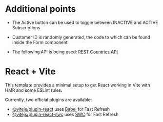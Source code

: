 # Additional points

- The Active button can be used to toggle between INACTIVE and ACTIVE Subscriptions

- Customer ID is randomly generated, the code to which can be found inside the Form component
- The following API is being used: [REST Countries API](https://restcountries.com/v3.1/all?fields=name,idd)

# React + Vite

This template provides a minimal setup to get React working in Vite with HMR and some ESLint rules.

Currently, two official plugins are available:

- [@vitejs/plugin-react](https://github.com/vitejs/vite-plugin-react/blob/main/packages/plugin-react/README.md) uses [Babel](https://babeljs.io/) for Fast Refresh
- [@vitejs/plugin-react-swc](https://github.com/vitejs/vite-plugin-react-swc) uses [SWC](https://swc.rs/) for Fast Refresh
